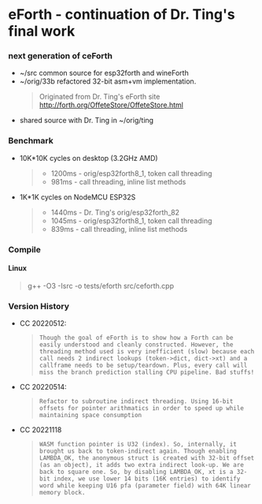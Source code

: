 # eForth - continuation of Dr. Ting's final work

### next generation of ceForth
* ~/src common source for esp32forth and wineForth
* ~/orig/33b refactored 32-bit asm+vm implementation.
  > Originated from Dr. Ting's eForth site http://forth.org/OffeteStore/OffeteStore.html
* shared source with Dr. Ting in ~/orig/ting

### Benchmark
* 10K*10K cycles on desktop (3.2GHz AMD)
   > + 1200ms - orig/esp32forth8_1, token call threading
   > + 981ms - call threading, inline list methods

* 1K*1K cycles on NodeMCU ESP32S
   > + 1440ms - Dr. Ting's orig/esp32forth_82
   > + 1045ms - orig/esp32forth8_1, token call threading
   > +  839ms - call threading, inline list methods

### Compile
#### Linux
> g++ -O3 -Isrc -o tests/eforth src/ceforth.cpp

### Version History
* CC 20220512:
  >     Though the goal of eForth is to show how a Forth can be easily understood and cleanly constructed. However, the threading method used is very inefficient (slow) because each call needs 2 indirect lookups (token->dict, dict->xt) and a callframe needs to be setup/teardown. Plus, every call will miss the branch prediction stalling CPU pipeline. Bad stuffs!
* CC 20220514:
  >     Refactor to subroutine indirect threading. Using 16-bit offsets for pointer arithmatics in order to speed up while maintaining space consumption
* CC 20221118
  >     WASM function pointer is U32 (index). So, internally, it brought us back to token-indirect again. Though enabling LAMBDA_OK, the anonymous struct is created with 32-bit offset (as an object), it adds two extra indirect look-up. We are back to square one. So, by disabling LAMBDA_OK, xt is a 32-bit index, we use lower 14 bits (16K entries) to identify word while keeping U16 pfa (parameter field) with 64K linear memory block.

